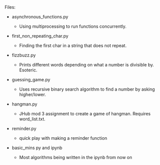 Files:

- asynchronous_functions.py
    - Using multiprocessing to run functions concurrently.

- first_non_repeating_char.py
    - Finding the first char in a string that does not repeat.

- fizzbuzz.py
    - Prints different words depending on what a number is divisible by. Esoteric.

- guessing_game.py
    - Uses recursive binary search algorithm to find a number by asking higher/lower.

- hangman.py
    - JHub mod 3 assignment to create a game of hangman. Requires word_list.txt.

- reminder.py
    - quick play with making a reminder function

- basic_mins py and ipynb
    - Most algorithms being written in the ipynb from now on